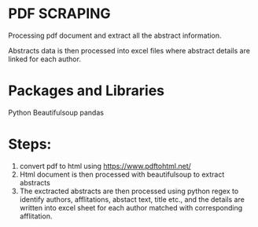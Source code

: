 # PDF SCRAPING

Processing pdf document and extract all the abstract information.

Abstracts data is then processed into excel files where abstract details are linked for each author.

# Packages and Libraries

Python
Beautifulsoup
pandas

# Steps:

1. convert pdf to html using https://www.pdftohtml.net/
2. Html document is then processed with beautifulsoup to extract abstracts
3. The exctracted abstracts are then processed using python regex to identify authors, afflitations, abstact text, title etc., and the details are written into excel sheet for each author matched with corresponding afflitation.
